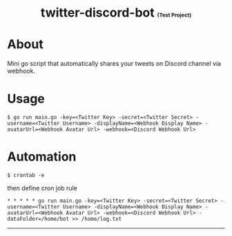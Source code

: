 <h1 style="text-align: center">twitter-discord-bot <span style="font-size: 12px">(Test Project)</span></h1>

# About
Mini go script that automatically shares your tweets on Discord channel via webhook.

# Usage
```shell
$ go run main.go -key=<Twitter Key> -secret=<Twitter Secret> -username=<Twitter Username> -displayName=<Webhook Display Name> -avatarUrl=<Webhook Avatar Url> -webhook=<Discord Webhook Url>
```

# Automation
```shell
$ crontab -e
```
then define cron job rule
```text
* * * * * go run main.go -key=<Twitter Key> -secret=<Twitter Secret> -username=<Twitter Username> -displayName=<Webhook Display Name> -avatarUrl=<Webhook Avatar Url> -webhook=<Discord Webhook Url> -dataFolder=/home/bot >> /home/log.txt
```
****